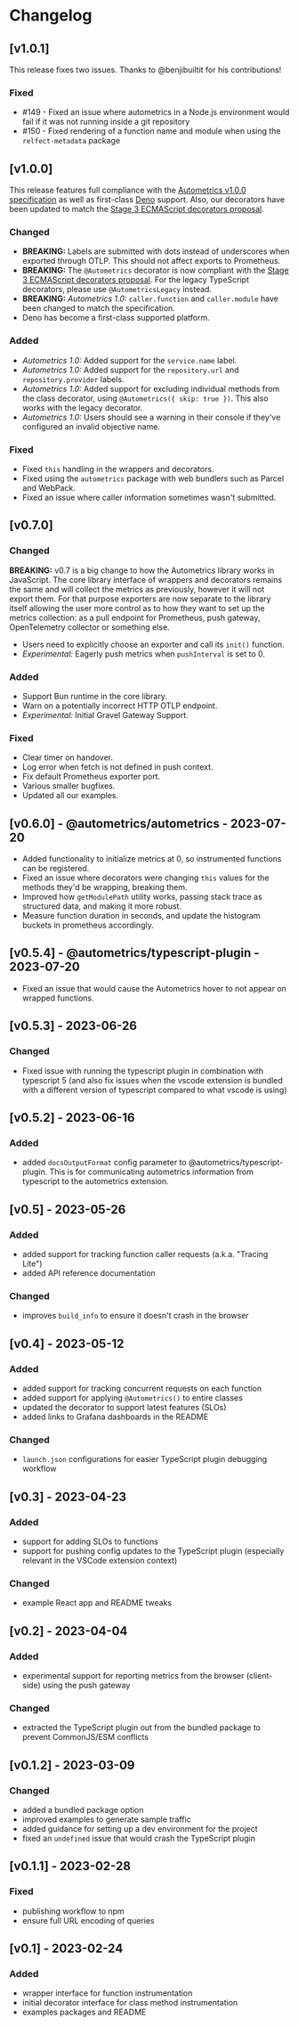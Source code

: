# Changelog

## [v1.0.1]

This release fixes two issues. Thanks to @benjibuiltit for his contributions!

### Fixed

- #149 - Fixed an issue where autometrics in a Node.js environment would fail if it was not running inside a git repository
- #150 - Fixed rendering of a function name and module when using the `relfect-metadata` package


## [v1.0.0]

This release features full compliance with the
[Autometrics v1.0.0 specification](https://github.com/autometrics-dev/autometrics-shared/blob/main/specs/autometrics_v1.0.0.md)
as well as first-class [Deno](https://deno.com/) support. Also, our decorators
have been updated to match the
[Stage 3 ECMAScript decorators proposal](https://github.com/tc39/proposal-decorators).

### Changed

- **BREAKING:** Labels are submitted with dots instead of underscores when
  exported through OTLP. This should not affect exports to Prometheus.
- **BREAKING:** The `@Autometrics` decorator is now compliant with the
  [Stage 3 ECMAScript decorators proposal](https://github.com/tc39/proposal-decorators).
  For the legacy TypeScript decorators, please use `@AutometricsLegacy` instead.
- **BREAKING:** *Autometrics 1.0:* `caller.function` and `caller.module` have
  been changed to match the specification.
- Deno has become a first-class supported platform.

### Added

- *Autometrics 1.0:* Added support for the `service.name` label.
- *Autometrics 1.0:* Added support for the `repository.url` and
  `repository.provider` labels.
- *Autometrics 1.0:* Added support for excluding individual methods from the
  class decorator, using `@Autometrics({ skip: true })`. This also works with
  the legacy decorator.
- *Autometrics 1.0:* Users should see a warning in their console if they've
  configured an invalid objective name.

### Fixed

- Fixed `this` handling in the wrappers and decorators.
- Fixed using the `autometrics` package with web bundlers such as Parcel and
  WebPack.
- Fixed an issue where caller information sometimes wasn't submitted.

## [v0.7.0]

### Changed

**BREAKING:** v0.7 is a big change to how the Autometrics library works in
JavaScript. The core library interface of wrappers and decorators remains the
same and will collect the metrics as previously, however it will not export
them. For that purpose exporters are now separate to the library itself allowing
the user more control as to how they want to set up the metrics collection: as a
pull endpoint for Prometheus, push gateway, OpenTelemetry collector or something
else.

- Users need to explicitly choose an exporter and call its `init()` function.
- *Experimental:* Eagerly push metrics when `pushInterval` is set to 0.

### Added

- Support Bun runtime in the core library.
- Warn on a potentially incorrect HTTP OTLP endpoint.
- *Experimental:* Initial Gravel Gateway Support.

### Fixed

- Clear timer on handover.
- Log error when fetch is not defined in push context.
- Fix default Prometheus exporter port.
- Various smaller bugfixes.
- Updated all our examples.

## [v0.6.0] - @autometrics/autometrics - 2023-07-20

- Added functionality to initialize metrics at 0, so instrumented functions can be registered.
- Fixed an issue where decorators were changing `this` values for the methods they'd be wrapping, breaking them.
- Improved how `getModulePath` utility works, passing stack trace as structured data, and making it more robust.
- Measure function duration in seconds, and update the histogram buckets in prometheus accordingly.

## [v0.5.4] - @autometrics/typescript-plugin - 2023-07-20

- Fixed an issue that would cause the Autometrics hover to not appear on wrapped functions.

## [v0.5.3] - 2023-06-26

### Changed

- Fixed issue with running the typescript plugin in combination with typescript 5 (and also fix issues when the vscode extension is bundled with a different version of typescript compared to what vscode is using)

## [v0.5.2] - 2023-06-16

### Added

- added `docsOutputFormat` config parameter to @autometrics/typescript-plugin. This is for communicating autometrics information from typescript to the autometrics extension.

## [v0.5] - 2023-05-26

### Added

- added support for tracking function caller requests (a.k.a. "Tracing Lite")
- added API reference documentation

### Changed

- improves `build_info` to ensure it doesn't crash in the browser

## [v0.4] - 2023-05-12

### Added

- added support for tracking concurrent requests on each function
- added support for applying `@Autometrics()` to entire classes
- updated the decorator to support latest features (SLOs)
- added links to Grafana dashboards in the README

### Changed

- `launch.json` configurations for easier TypeScript plugin debugging workflow

## [v0.3] - 2023-04-23

### Added

- support for adding SLOs to functions
- support for pushing config updates to the TypeScript plugin (especially relevant in the VSCode extension context)

### Changed

- example React app and README tweaks

## [v0.2] - 2023-04-04

### Added

- experimental support for reporting metrics from the browser (client-side) using the push gateway

### Changed

- extracted the TypeScript plugin out from the bundled package to prevent CommonJS/ESM conflicts

## [v0.1.2] - 2023-03-09

### Changed

- added a bundled package option
- improved examples to generate sample traffic
- added guidance for setting up a dev environment for the project
- fixed an `undefined` issue that would crash the TypeScript plugin

## [v0.1.1] - 2023-02-28

### Fixed

- publishing workflow to npm
- ensure full URL encoding of queries

## [v0.1] - 2023-02-24

### Added

- wrapper interface for function instrumentation
- initial decorator interface for class method instrumentation
- examples packages and README
